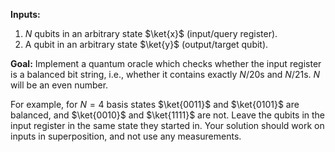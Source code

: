 **Inputs:** 

1. $N$ qubits in an arbitrary state $\ket{x}$ (input/query register).
2. A qubit in an arbitrary state $\ket{y}$ (output/target qubit).

**Goal:** 
Implement a quantum oracle which checks whether the input register is a balanced bit string, i.e., whether it contains exactly $N/2 0$s and $N/2 1$s. $N$ will be an even number.

For example, for $N = 4$ basis states $\ket{0011}$ and $\ket{0101}$ are balanced, and $\ket{0010}$ and $\ket{1111}$ are not.
Leave the qubits in the input register in the same state they started in.
Your solution should work on inputs in superposition, and not use any measurements.